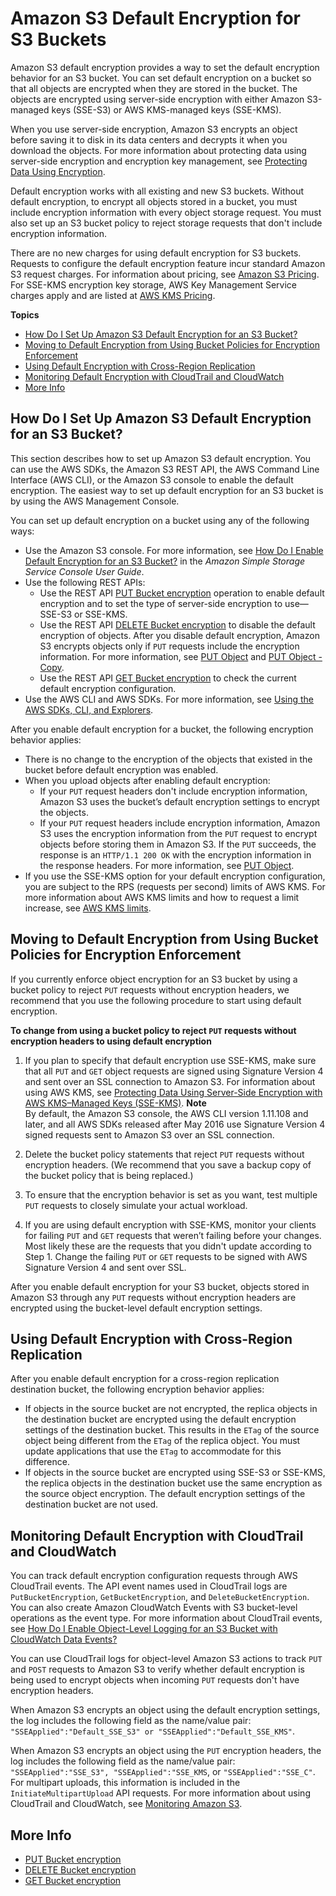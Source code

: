 # Amazon S3 Default Encryption for S3 Buckets<a name="bucket-encryption"></a>

Amazon S3 default encryption provides a way to set the default encryption behavior for an S3 bucket\. You can set default encryption on a bucket so that all objects are encrypted when they are stored in the bucket\. The objects are encrypted using server\-side encryption with either Amazon S3\-managed keys \(SSE\-S3\) or AWS KMS\-managed keys \(SSE\-KMS\)\. 

When you use server\-side encryption, Amazon S3 encrypts an object before saving it to disk in its data centers and decrypts it when you download the objects\. For more information about protecting data using server\-side encryption and encryption key management, see [Protecting Data Using Encryption](UsingEncryption.md)\.

Default encryption works with all existing and new S3 buckets\. Without default encryption, to encrypt all objects stored in a bucket, you must include encryption information with every object storage request\. You must also set up an S3 bucket policy to reject storage requests that don't include encryption information\. 

There are no new charges for using default encryption for S3 buckets\. Requests to configure the default encryption feature incur standard Amazon S3 request charges\. For information about pricing, see [Amazon S3 Pricing](https://aws.amazon.com/s3/pricing/)\. For SSE\-KMS encryption key storage, AWS Key Management Service charges apply and are listed at [AWS KMS Pricing](https://aws.amazon.com/kms/pricing/)\. 

**Topics**
+ [How Do I Set Up Amazon S3 Default Encryption for an S3 Bucket?](#bucket-encryption-how-to-set-up)
+ [Moving to Default Encryption from Using Bucket Policies for Encryption Enforcement](#bucket-encryption-update-bucket-policy)
+ [Using Default Encryption with Cross\-Region Replication](#bucket-encryption-update-bucket-policy)
+ [Monitoring Default Encryption with CloudTrail and CloudWatch](#bucket-encryption-tracking)
+ [More Info](#bucket-encryption-related-resources)

## How Do I Set Up Amazon S3 Default Encryption for an S3 Bucket?<a name="bucket-encryption-how-to-set-up"></a>

This section describes how to set up Amazon S3 default encryption\. You can use the AWS SDKs, the Amazon S3 REST API, the AWS Command Line Interface \(AWS CLI\), or the Amazon S3 console to enable the default encryption\. The easiest way to set up default encryption for an S3 bucket is by using the AWS Management Console\.

You can set up default encryption on a bucket using any of the following ways:
+ Use the Amazon S3 console\. For more information, see [How Do I Enable Default Encryption for an S3 Bucket?](http://docs.aws.amazon.com/AmazonS3/latest/user-guide/default-bucket-encryption.html) in the *Amazon Simple Storage Service Console User Guide*\.
+ Use the following REST APIs:
  + Use the REST API [PUT Bucket encryption](http://docs.aws.amazon.com/AmazonS3/latest/API/RESTBucketPUTencryption.html) operation to enable default encryption and to set the type of server\-side encryption to use—SSE\-S3 or SSE\-KMS\.
  + Use the REST API [DELETE Bucket encryption](http://docs.aws.amazon.com/AmazonS3/latest/API/RESTBucketDELETEencryption.html) to disable the default encryption of objects\. After you disable default encryption, Amazon S3 encrypts objects only if `PUT` requests include the encryption information\. For more information, see [PUT Object](http://docs.aws.amazon.com/AmazonS3/latest/API/RESTObjectPUT.html) and [PUT Object \- Copy](http://docs.aws.amazon.com/AmazonS3/latest/API/RESTObjectCOPY.html)\.
  + Use the REST API [GET Bucket encryption](http://docs.aws.amazon.com/AmazonS3/latest/API/RESTBucketGETencryption.html) to check the current default encryption configuration\.
+ Use the AWS CLI and AWS SDKs\. For more information, see [Using the AWS SDKs, CLI, and Explorers](UsingAWSSDK.md)\. 

After you enable default encryption for a bucket, the following encryption behavior applies:
+ There is no change to the encryption of the objects that existed in the bucket before default encryption was enabled\. 
+ When you upload objects after enabling default encryption:
  + If your `PUT` request headers don't include encryption information, Amazon S3 uses the bucket’s default encryption settings to encrypt the objects\. 
  + If your `PUT` request headers include encryption information, Amazon S3 uses the encryption information from the `PUT` request to encrypt objects before storing them in Amazon S3\. If the `PUT` succeeds, the response is an `HTTP/1.1 200 OK` with the encryption information in the response headers\. For more information, see [PUT Object](http://docs.aws.amazon.com/AmazonS3/latest/API/RESTObjectPUT.html)\.
+ If you use the SSE\-KMS option for your default encryption configuration, you are subject to the RPS \(requests per second\) limits of AWS KMS\. For more information about AWS KMS limits and how to request a limit increase, see [AWS KMS limits](http://docs.aws.amazon.com/kms/latest/developerguide/limits.html)\. 

## Moving to Default Encryption from Using Bucket Policies for Encryption Enforcement<a name="bucket-encryption-update-bucket-policy"></a>

If you currently enforce object encryption for an S3 bucket by using a bucket policy to reject `PUT` requests without encryption headers, we recommend that you use the following procedure to start using default encryption\.

**To change from using a bucket policy to reject `PUT` requests without encryption headers to using default encryption**

1. If you plan to specify that default encryption use SSE\-KMS, make sure that all `PUT` and `GET` object requests are signed using Signature Version 4 and sent over an SSL connection to Amazon S3\. For information about using AWS KMS, see [Protecting Data Using Server\-Side Encryption with AWS KMS–Managed Keys \(SSE\-KMS\)](UsingKMSEncryption.md)\. 
**Note**  
By default, the Amazon S3 console, the AWS CLI version 1\.11\.108 and later, and all AWS SDKs released after May 2016 use Signature Version 4 signed requests sent to Amazon S3 over an SSL connection\. 

1. Delete the bucket policy statements that reject `PUT` requests without encryption headers\. \(We recommend that you save a backup copy of the bucket policy that is being replaced\.\)

1. To ensure that the encryption behavior is set as you want, test multiple `PUT` requests to closely simulate your actual workload\. 

1. If you are using default encryption with SSE\-KMS, monitor your clients for failing `PUT` and `GET` requests that weren’t failing before your changes\. Most likely these are the requests that you didn't update according to Step 1\. Change the failing `PUT` or `GET` requests to be signed with AWS Signature Version 4 and sent over SSL\.

After you enable default encryption for your S3 bucket, objects stored in Amazon S3 through any `PUT` requests without encryption headers are encrypted using the bucket\-level default encryption settings\.

## Using Default Encryption with Cross\-Region Replication<a name="bucket-encryption-update-bucket-policy"></a>

After you enable default encryption for a cross\-region replication destination bucket, the following encryption behavior applies: 
+ If objects in the source bucket are not encrypted, the replica objects in the destination bucket are encrypted using the default encryption settings of the destination bucket\. This results in the `ETag` of the source object being different from the `ETag` of the replica object\. You must update applications that use the `ETag` to accommodate for this difference\.
+ If objects in the source bucket are encrypted using SSE\-S3 or SSE\-KMS, the replica objects in the destination bucket use the same encryption as the source object encryption\. The default encryption settings of the destination bucket are not used\.

## Monitoring Default Encryption with CloudTrail and CloudWatch<a name="bucket-encryption-tracking"></a>

You can track default encryption configuration requests through AWS CloudTrail events\. The API event names used in CloudTrail logs are `PutBucketEncryption`, `GetBucketEncryption`, and `DeleteBucketEncryption`\. You can also create Amazon CloudWatch Events with S3 bucket\-level operations as the event type\. For more information about CloudTrail events, see [How Do I Enable Object\-Level Logging for an S3 Bucket with CloudWatch Data Events?](http://docs.aws.amazon.com/AmazonS3/latest/user-guide/enable-cloudtrail-events.html)

You can use CloudTrail logs for object\-level Amazon S3 actions to track `PUT` and `POST` requests to Amazon S3 to verify whether default encryption is being used to encrypt objects when incoming `PUT` requests don't have encryption headers\. 

When Amazon S3 encrypts an object using the default encryption settings, the log includes the following field as the name/value pair: `"SSEApplied":"Default_SSE_S3" or "SSEApplied":"Default_SSE_KMS"`\. 

When Amazon S3 encrypts an object using the `PUT` encryption headers, the log includes the following field as the name/value pair: `"SSEApplied":"SSE_S3", "SSEApplied":"SSE_KMS`, or `"SSEApplied":"SSE_C"`\. For multipart uploads, this information is included in the `InitiateMultipartUpload` API requests\. For more information about using CloudTrail and CloudWatch, see [Monitoring Amazon S3](monitoring-overview.md)\.

## More Info<a name="bucket-encryption-related-resources"></a>
+  [PUT Bucket encryption](http://docs.aws.amazon.com/AmazonS3/latest/API/RESTBucketPUTencryption.html) 
+  [DELETE Bucket encryption](http://docs.aws.amazon.com/AmazonS3/latest/API/RESTBucketDELETEencryption.html) 
+  [GET Bucket encryption](http://docs.aws.amazon.com/AmazonS3/latest/API/RESTBucketGETencryption.html) 